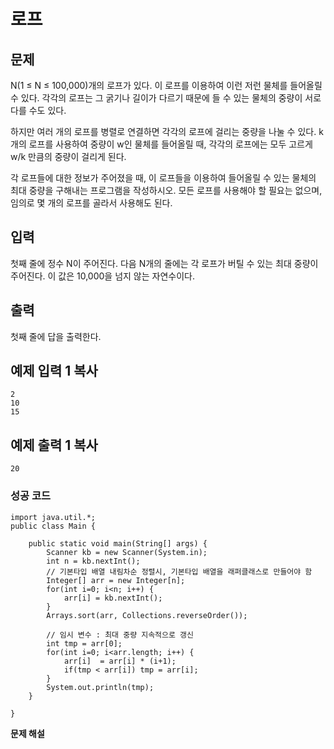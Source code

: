 # 로프



## 문제

N(1 ≤ N ≤ 100,000)개의 로프가 있다. 이 로프를 이용하여 이런 저런 물체를 들어올릴 수 있다. 각각의 로프는 그 굵기나 길이가 다르기 때문에 들 수 있는 물체의 중량이 서로 다를 수도 있다.

하지만 여러 개의 로프를 병렬로 연결하면 각각의 로프에 걸리는 중량을 나눌 수 있다. k개의 로프를 사용하여 중량이 w인 물체를 들어올릴 때, 각각의 로프에는 모두 고르게 w/k 만큼의 중량이 걸리게 된다.

각 로프들에 대한 정보가 주어졌을 때, 이 로프들을 이용하여 들어올릴 수 있는 물체의 최대 중량을 구해내는 프로그램을 작성하시오. 모든 로프를 사용해야 할 필요는 없으며, 임의로 몇 개의 로프를 골라서 사용해도 된다.

## 입력

첫째 줄에 정수 N이 주어진다. 다음 N개의 줄에는 각 로프가 버틸 수 있는 최대 중량이 주어진다. 이 값은 10,000을 넘지 않는 자연수이다.

## 출력

첫째 줄에 답을 출력한다.

## 예제 입력 1 복사

```
2
10
15
```

## 예제 출력 1 복사

```
20
```



### 성공 코드

```
import java.util.*;
public class Main {

	public static void main(String[] args) {
		Scanner kb = new Scanner(System.in);
		int n = kb.nextInt();
		// 기본타입 배열 내림차순 정렬시, 기본타입 배열을 래퍼클래스로 만들어야 함
		Integer[] arr = new Integer[n];
		for(int i=0; i<n; i++) {
			arr[i] = kb.nextInt();
		}
		Arrays.sort(arr, Collections.reverseOrder());
		
		// 임시 변수 : 최대 중량 지속적으로 갱신
		int tmp = arr[0];
		for(int i=0; i<arr.length; i++) { 
			arr[i]  = arr[i] * (i+1); 
			if(tmp < arr[i]) tmp = arr[i];
		}
		System.out.println(tmp); 
	}

}
```



**문제 해설**

[Notion]: https://lealea.tistory.com/49

